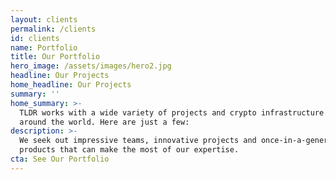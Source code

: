 ```yaml
---
layout: clients
permalink: /clients
id: clients
name: Portfolio
title: Our Portfolio
hero_image: /assets/images/hero2.jpg
headline: Our Projects
home_headline: Our Projects
summary: ''
home_summary: >-
  TLDR works with a wide variety of projects and crypto infrastructure companies
  around the world. Here are just a few:
description: >-
  We seek out impressive teams, innovative projects and once-in-a-generation
  products that can make the most of our expertise.
cta: See Our Portfolio
---
```


